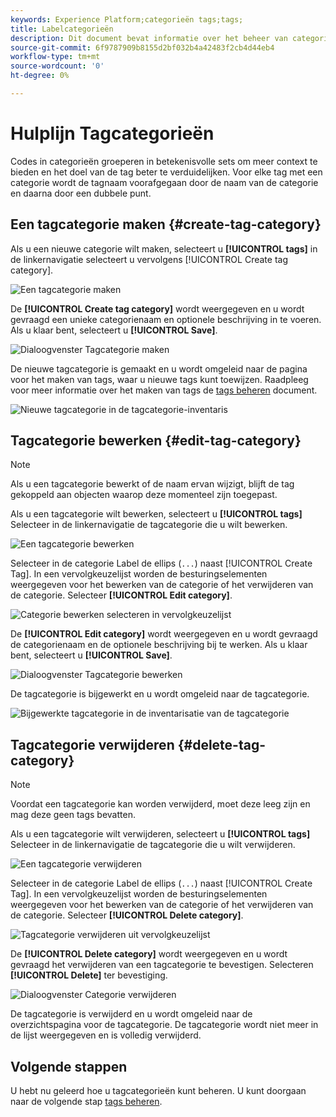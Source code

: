 ```yaml
---
keywords: Experience Platform;categorieën tags;tags;
title: Labelcategorieën
description: Dit document bevat informatie over het beheer van categorieën van uniforme tags in Adobe Experience Cloud
source-git-commit: 6f9787909b8155d2bf032b4a42483f2cb4d44eb4
workflow-type: tm+mt
source-wordcount: '0'
ht-degree: 0%

---
```


# Hulplijn Tagcategorieën

Codes in categorieën groeperen in betekenisvolle sets om meer context te bieden en het doel van de tag beter te verduidelijken. Voor elke tag met een categorie wordt de tagnaam voorafgegaan door de naam van de categorie en daarna door een dubbele punt.

## Een tagcategorie maken {#create-tag-category}

Als u een nieuwe categorie wilt maken, selecteert u **[!UICONTROL tags]** in de linkernavigatie selecteert u vervolgens [!UICONTROL Create tag category].

![Een tagcategorie maken](./images/create-tag-category.png)

De **[!UICONTROL Create tag category]** wordt weergegeven en u wordt gevraagd een unieke categorienaam en optionele beschrijving in te voeren. Als u klaar bent, selecteert u **[!UICONTROL Save]**.

![Dialoogvenster Tagcategorie maken](./images/create-tag-category-dialog.png)

De nieuwe tagcategorie is gemaakt en u wordt omgeleid naar de pagina voor het maken van tags, waar u nieuwe tags kunt toewijzen. Raadpleeg voor meer informatie over het maken van tags de [tags beheren](./managing-tags.md#create-a-tag-create-tag) document.

![Nieuwe tagcategorie in de tagcategorie-inventaris](./images/new-tag-cateogry-listed.png)

## Tagcategorie bewerken {#edit-tag-category}

>[!NOTE]
>
>Als u een tagcategorie bewerkt of de naam ervan wijzigt, blijft de tag gekoppeld aan objecten waarop deze momenteel zijn toegepast.

Als u een tagcategorie wilt bewerken, selecteert u **[!UICONTROL tags]** Selecteer in de linkernavigatie de tagcategorie die u wilt bewerken.

![Een tagcategorie bewerken](./images/edit-tag-category.png)

Selecteer in de categorie Label de ellips (`...`) naast [!UICONTROL Create Tag]. In een vervolgkeuzelijst worden de besturingselementen weergegeven voor het bewerken van de categorie of het verwijderen van de categorie. Selecteer **[!UICONTROL Edit category]**.

![Categorie bewerken selecteren in vervolgkeuzelijst](./images/select-edit-tag-category.png)

De **[!UICONTROL Edit category]** wordt weergegeven en u wordt gevraagd de categorienaam en de optionele beschrijving bij te werken. Als u klaar bent, selecteert u **[!UICONTROL Save]**.

![Dialoogvenster Tagcategorie bewerken](./images/edit-category-dialog.png)

De tagcategorie is bijgewerkt en u wordt omgeleid naar de tagcategorie.

![Bijgewerkte tagcategorie in de inventarisatie van de tagcategorie](./images/updated-tag-category.png)

## Tagcategorie verwijderen {#delete-tag-category}

>[!NOTE]
>
>Voordat een tagcategorie kan worden verwijderd, moet deze leeg zijn en mag deze geen tags bevatten.

Als u een tagcategorie wilt verwijderen, selecteert u **[!UICONTROL tags]** Selecteer in de linkernavigatie de tagcategorie die u wilt verwijderen.

![Een tagcategorie verwijderen](./images/edit-tag-category.png)

Selecteer in de categorie Label de ellips (`...`) naast [!UICONTROL Create Tag]. In een vervolgkeuzelijst worden de besturingselementen weergegeven voor het bewerken van de categorie of het verwijderen van de categorie. Selecteer **[!UICONTROL Delete category]**.

![Tagcategorie verwijderen uit vervolgkeuzelijst](./images/select-delete-tag-category.png)

De **[!UICONTROL Delete category]** wordt weergegeven en u wordt gevraagd het verwijderen van een tagcategorie te bevestigen. Selecteren **[!UICONTROL Delete]** ter bevestiging.

![Dialoogvenster Categorie verwijderen](./images/delete-category-dialog.png)

De tagcategorie is verwijderd en u wordt omgeleid naar de overzichtspagina voor de tagcategorie. De tagcategorie wordt niet meer in de lijst weergegeven en is volledig verwijderd.

## Volgende stappen

U hebt nu geleerd hoe u tagcategorieën kunt beheren. U kunt doorgaan naar de volgende stap [tags beheren](./managing-tags.md).
